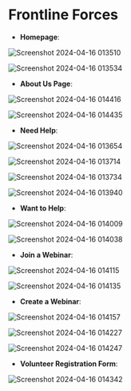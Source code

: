 # Frontline Forces

- **Homepage**:
  
![Screenshot 2024-04-16 013510](https://github.com/anvita-kumar30/FrontlineForces/assets/109106936/06c3a854-12e4-498e-b498-6c004b87246d)


![Screenshot 2024-04-16 013534](https://github.com/anvita-kumar30/FrontlineForces/assets/109106936/2b845f0f-fb28-4d06-89b5-97e9e6f5c275)


- **About Us Page**:
  
![Screenshot 2024-04-16 014416](https://github.com/anvita-kumar30/FrontlineForces/assets/109106936/d793fb5e-f46d-46bb-a7a2-ff88d6c14a41)


![Screenshot 2024-04-16 014435](https://github.com/anvita-kumar30/FrontlineForces/assets/109106936/14d9af2b-5c36-4280-b5e8-108f9f14fc2c)


- **Need Help**:
  
![Screenshot 2024-04-16 013654](https://github.com/anvita-kumar30/FrontlineForces/assets/109106936/33706f0b-7e66-4afd-9058-6a9434f90d69)


![Screenshot 2024-04-16 013714](https://github.com/anvita-kumar30/FrontlineForces/assets/109106936/ac98ff26-d21a-458c-9372-3b330706b56c)


![Screenshot 2024-04-16 013734](https://github.com/anvita-kumar30/FrontlineForces/assets/109106936/04960303-d412-4c8c-90c9-6da472715893)


![Screenshot 2024-04-16 013940](https://github.com/anvita-kumar30/FrontlineForces/assets/109106936/0b03d056-e082-49f3-bf33-9a5dcf34c523)


- **Want to Help**:
  
![Screenshot 2024-04-16 014009](https://github.com/anvita-kumar30/FrontlineForces/assets/109106936/22a3ba67-bfeb-4646-bdc8-c1642369338f)


![Screenshot 2024-04-16 014038](https://github.com/anvita-kumar30/FrontlineForces/assets/109106936/5587ead2-4335-447e-9678-389cf8a1956c)


- **Join a Webinar**:
  
![Screenshot 2024-04-16 014115](https://github.com/anvita-kumar30/FrontlineForces/assets/109106936/dbe60da2-0608-4f35-b91e-6873316bb065)


![Screenshot 2024-04-16 014135](https://github.com/anvita-kumar30/FrontlineForces/assets/109106936/e8124fe2-b311-4ffa-9c9e-51c590a32fae)


- **Create a Webinar**:
  
![Screenshot 2024-04-16 014157](https://github.com/anvita-kumar30/FrontlineForces/assets/109106936/4d3ebb3f-4651-415c-8f0e-3201a0571a7c)


![Screenshot 2024-04-16 014227](https://github.com/anvita-kumar30/FrontlineForces/assets/109106936/132e210a-4a89-4eb3-a493-e70516f6eeed)


![Screenshot 2024-04-16 014247](https://github.com/anvita-kumar30/FrontlineForces/assets/109106936/08c5f485-f4fe-4b3b-b4bc-d59573134800)


- **Volunteer Registration Form**:
  
![Screenshot 2024-04-16 014342](https://github.com/anvita-kumar30/FrontlineForces/assets/109106936/305f27d1-9378-4250-aec4-1d01df61a516)

